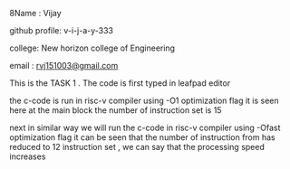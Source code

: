 8Name : Vijay 

github profile: v-i-j-a-y-333

college: New horizon college of Engineering 

email : rvj151003@gmail.com 


This is the TASK 1 .
The code is first typed in leafpad editor

the c-code is run in risc-v compiler using -O1 optimization flag it is seen here at the main block the number of instruction set is 15

next in similar way we will run the c-code in risc-v compiler using -Ofast optimization flag it can be seen that the number of instruction from has reduced to 12 instruction set , we can say that the processing speed increases

